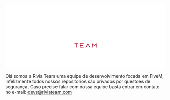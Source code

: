 ![An illustration showing a variety of differently themed Octocats. Monuments from different cities are indicated in the background like the Space Needle, Berlin Fernsehturm and Transamerica Pyramid.](https://raw.githubusercontent.com/RiviaTeam/.github/main/profile/banner_git.png)

Olá somos a Rivia Team uma equipe de desenvolvimento focada em FiveM, infelizmente todos nossos repositorios são privados por questoes de segurança. Caso precise falar com nossa equipe basta entrar em contato no e-mail: devs@riviateam.com

           

